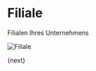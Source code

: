 <!-- add-breadcrumbs -->
# Filiale


Filialen Ihres Unternehmens

<img class="screenshot" alt="Filiale" src="{{docs_base_url}}/v13/assets/img/human-resources/branch.png">

{next}
